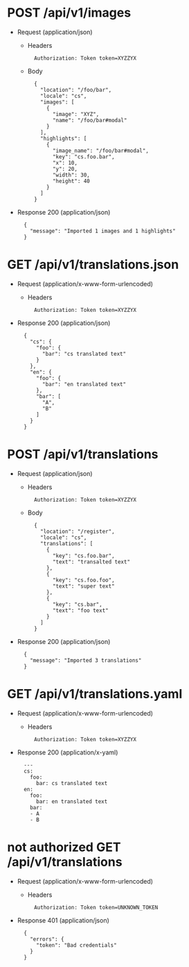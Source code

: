 # POST /api/v1/images

+ Request (application/json)

    + Headers

            Authorization: Token token=XYZZYX

    + Body

            {
              "location": "/foo/bar",
              "locale": "cs",
              "images": [
                {
                  "image": "XYZ",
                  "name": "/foo/bar#modal"
                }
              ],
              "highlights": [
                {
                  "image_name": "/foo/bar#modal",
                  "key": "cs.foo.bar",
                  "x": 10,
                  "y": 20,
                  "width": 30,
                  "height": 40
                }
              ]
            }

+ Response 200 (application/json)

        {
          "message": "Imported 1 images and 1 highlights"
        }

# GET /api/v1/translations.json

+ Request (application/x-www-form-urlencoded)

    + Headers

            Authorization: Token token=XYZZYX

+ Response 200 (application/json)

        {
          "cs": {
            "foo": {
              "bar": "cs translated text"
            }
          },
          "en": {
            "foo": {
              "bar": "en translated text"
            },
            "bar": [
              "A",
              "B"
            ]
          }
        }

# POST /api/v1/translations

+ Request (application/json)

    + Headers

            Authorization: Token token=XYZZYX

    + Body

            {
              "location": "/register",
              "locale": "cs",
              "translations": [
                {
                  "key": "cs.foo.bar",
                  "text": "transalted text"
                },
                {
                  "key": "cs.foo.foo",
                  "text": "super text"
                },
                {
                  "key": "cs.bar",
                  "text": "foo text"
                }
              ]
            }

+ Response 200 (application/json)

        {
          "message": "Imported 3 translations"
        }

# GET /api/v1/translations.yaml

+ Request (application/x-www-form-urlencoded)

    + Headers

            Authorization: Token token=XYZZYX

+ Response 200 (application/x-yaml)

        ---
        cs:
          foo:
            bar: cs translated text
        en:
          foo:
            bar: en translated text
          bar:
          - A
          - B



# not authorized GET /api/v1/translations

+ Request (application/x-www-form-urlencoded)

    + Headers

            Authorization: Token token=UNKNOWN_TOKEN

+ Response 401 (application/json)

        {
          "errors": {
            "token": "Bad credentials"
          }
        }

